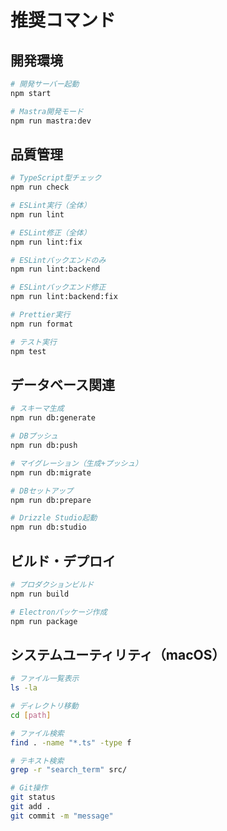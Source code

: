 # 推奨コマンド

## 開発環境
```bash
# 開発サーバー起動
npm start

# Mastra開発モード
npm run mastra:dev
```

## 品質管理
```bash
# TypeScript型チェック
npm run check

# ESLint実行（全体）
npm run lint

# ESLint修正（全体）
npm run lint:fix

# ESLintバックエンドのみ
npm run lint:backend

# ESLintバックエンド修正
npm run lint:backend:fix

# Prettier実行
npm run format

# テスト実行
npm test
```

## データベース関連
```bash
# スキーマ生成
npm run db:generate

# DBプッシュ
npm run db:push

# マイグレーション（生成+プッシュ）
npm run db:migrate

# DBセットアップ
npm run db:prepare

# Drizzle Studio起動
npm run db:studio
```

## ビルド・デプロイ
```bash
# プロダクションビルド
npm run build

# Electronパッケージ作成
npm run package
```

## システムユーティリティ（macOS）
```bash
# ファイル一覧表示
ls -la

# ディレクトリ移動
cd [path]

# ファイル検索
find . -name "*.ts" -type f

# テキスト検索
grep -r "search_term" src/

# Git操作
git status
git add .
git commit -m "message"
```